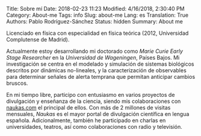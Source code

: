 Title: Sobre mí
Date: 2018-02-23 11:23
Modified: 4/16/2018, 2:30:40 PM
Category: About-me
Tags: info
Slug: about-me
Lang: es
Translation: True
Authors: Pablo Rodríguez-Sánchez
Status: hidden
Summary: About me

Licenciado en física con especialidad en física teórica (2012, Universidad Complutense de Madrid).

Actualmente estoy desarrollando mi doctorado como  _Marie Curie Early Stage Researcher_ en la _Universidad de Wageningen_, Países Bajos. Mi investigación se centra en el modelado y simulación de sistemas biológicos descritos por dinámicas no-lineales, y la caracterización de observables para determinar señales de alerta temprana que permitan anticipar cambios bruscos.

En mi tiempo libre, participo con entusiasmo en varios proyectos de divulgación y enseñanza de la ciencia, siendo mis colaboraciones con [naukas.com](http://fuga.naukas.com) el principal de ellos. Con más de 2 millones de visitas mensuales, _Naukas_ es el mayor portal de divulgación científica en lengua española. Adicionalmente, también he participado en charlas en universidades, teatros, así como colaboraciones con radio y televisión.
